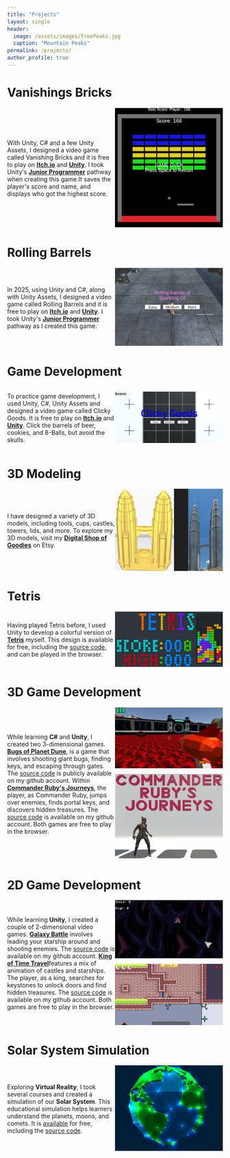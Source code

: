 ```yaml
---
title: "Projects"
layout: single
header: 
  image: /assets/images/TreePeaks.jpg
  caption: "Mountain Peaks"
permalink: /projects/
author_profile: true
---
```

Vanishings Bricks
===============
<div style="display: flex; align-items: center;">
  <div style="flex: 1;">
    <p>With Unity, C# and a few Unity Assets, I designed a video game called Vanishing Bricks and it is free to play on <strong><a href="https://captain-garneto.itch.io/vanishing-bricks">Itch.io</a></strong> and <strong><a href="https://play.unity.com/en/games/0a96c1bb-b60d-4bde-84ad-bdd0b7d3676b/vanishing-bricks">Unity</a></strong>. I took Unity's <strong><a href="https://learn.unity.com/u/6307e86fedbc2a200a139855">Junior Programmer</a></strong> pathway when creating this game.It saves the player's score and name, and displays who got the highest score.</p>
  </div>
  <div style="flex: 1; text-align: right;">
    <img src="/assets/images/HighScore.png" alt="Vanishing Bricks">
  </div>
</div>

Rolling Barrels
===============
<div style="display: flex; align-items: center;">
  <div style="flex: 1;">
    <p>In 2025, using Unity and C#, along with Unity Assets, I designed a video game called Rolling Barrels and it is free to play on <strong><a href="https://captain-garneto.itch.io/sparkling-oil">Itch.io</a></strong> and <strong><a href="https://play.unity.com/en/games/5b1182ad-d41e-494b-baf7-b04c77d0e10e/rolling-barrels">Unity</a></strong>. I took Unity's <strong><a href="https://learn.unity.com/u/6307e86fedbc2a200a139855">Junior Programmer</a></strong> pathway as I created this game.</p>
  </div>
  <div style="flex: 1; text-align: right;">
    <img src="/assets/images/Menu1.png" alt="Rolling Barrels">
  </div>
</div>

Game Development
================
<div style="display: flex; align-items: center;">
  <div style="flex: 1;">
    <p>To practice game development, I used Unity, C#, Unity Assets and designed a video game called Clicky Goods. It is free to play on <strong><a href="https://captain-garneto.itch.io/clicky-goods">Itch.io</a></strong> and <strong><a href="https://play.unity.com/en/games/78977249-5d59-4a28-9ec1-b04a5477fb41/clicky-goods">Unity</a></strong>. Click the barrels of beer, cookies, and 8-Balls, but avoid the skulls.</p>
  </div>
  <div style="flex: 1; text-align: right;">
    <img src="/assets/images/Menu.png" alt="Clicky Goods">
  </div>
</div>

3D Modeling
============
<div style="display: flex; align-items: center;">
  <div style="flex: 1;">
    <p>I have designed a variety of 3D models, including tools, cups, castles, towers, lids, and more. To explore my 3D models, visit my <strong><a href="https://www.etsy.com/ca/shop/DigitalShopOfGoodies">Digital Shop of Goodies</a></strong> on Etsy. </p>
  </div>
  <div style="flex: 1; text-align: right;">
    <img src="/assets/images/3D Model.png" alt="3D Modelling">
  </div>
</div>

Tetris
======
<div style="display: flex; align-items: center;">
  <div style="flex: 1;">
    <p>Having played Tetris before, I used Unity to develop a colorful version of <strong><a href="https://captain-garneto.itch.io/tetris-coursera">Tetris</a></strong> myself. This design is available for free, including the <a href="https://github.com/crispruby/CSharp-Unity-Tetris">source code</a>, and can be played in the browser.</p>
  </div>
  <div style="flex: 1; text-align: right;">
    <img src="/assets/images/Tetris.png" alt="Tetris">
  </div>
</div>

3D Game Development
===================
<div style="display: flex; align-items: center;">
  <div style="flex: 1;">
<p>While learning <strong>C#</strong> and <strong>Unity</strong>, I created two 3-dimensional games. <a href="https://captain-garneto.itch.io/bugs-of-planet-dune"><strong>Bugs of Planet Dune</strong></a>, is a game that involves shooting giant bugs, finding keys, and escaping through gates. The <a href="https://github.com/crispruby/CSharp-Unity-Bugs-of-Planet-Dune">source code</a> is publicly available on my github account. Within <a href="https://captain-garneto.itch.io/commander"><strong>Commander Ruby's Journeys</strong></a>, the player, as Commander Ruby, jumps over enemies, finds portal keys, and discovers hidden treasures. The <a href="https://github.com/crispruby/CSharp-Unity-Commander-Ruby-on-Journey">source code</a> is available on my github account. Both games are free to play in the browser.</p>
  </div>
  <div style="flex: 1; text-align: right;">
    <img src="/assets/images/Dune.png" alt="Bugs of Planet Dune" style="margin-bottom: 10px;">
    <img src="/assets/images/Ruby.png" alt="Commander Ruby's Journeys">
  </div>
</div>

2D Game Development
===================
<div style="display: flex; align-items: center;">
  <div style="flex: 1;">
    <p>While learning <strong>Unity</strong>, I created a couple of 2-dimensional video games. <a href="https://captain-garneto.itch.io/galaxy-battle"><strong>Galaxy Battle</strong></a> involves leading your starship around and shooting enemies. The <a href="https://github.com/crispruby/CSharp-Unity-Space-Blaster">source code</a> is available on my github account. <a href="https://captain-garneto.itch.io/king-of-time-travel"><strong>King of Time Travel</strong></a>features a mix of animation of castles and starships. The player, as a king, searches for keystones to unlock doors and find hidden treasures. The <a href="https://github.com/crispruby/CSharp-Unity-King-of-Time-Travel">source code</a> is available on my github account. Both games are free to play in the browser.</p>
  </div>
  <div style="flex: 1; text-align: right;">
    <img src="/assets/images/Galaxy Battle.png" alt="Galaxy Battle" style="margin-bottom: 10px;">
    <img src="/assets/images/King.png" alt="King of Time Travel">
  </div>
</div>

Solar System Simulation
=======================
<div style="display: flex; align-items: center;">
  <div style="flex: 1;">
    <p>Exploring <strong>Virtual Reality</strong>, I took several courses and created a simulation of our <strong>Solar System</strong>. This educational simulation helps learners understand the planets, moons, and comets. It is <a href="https://captain-garneto.itch.io/solar-system-simulator">available</a> for free, including the <a href="https://github.com/crispruby/CSharp-Unity-Virtual-Solar-System">source code</a>.</p>
  </div>
  <div style="flex: 1; text-align: right;">
    <img src="/assets/images/Earth.png" alt="Solar System Simulation">
  </div>
</div>

